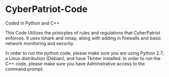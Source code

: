# CyberPatriot-Code
Coded in Python and C++

This Code Utilizes the prinicples of rules and regulations that CyberPatriot enforces. It uses tshark and nmap, along with adding in firewalls and basic network monitoring and security.

In order to run the python code, please make sure you are using Python 2.7; a Linux distribution (Debian), and have Tkinter installed.
In order to run the C++ code, please make sure you have Adminstrative access to the command prompt.
